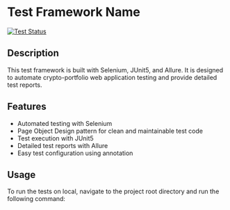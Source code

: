 # Test Framework Name

[![Test Status](https://github.com/kargolek/crypto-portfolio-microservices/actions/workflows/qa.yaml/badge.svg)](https://github.com/kargolek/crypto-portfolio-microservices/actions/workflows/qa.yaml)

## Description

This test framework is built with Selenium, JUnit5, and Allure. It is designed to automate crypto-portfolio web application testing and provide detailed test reports.

## Features

- Automated testing with Selenium
- Page Object Design pattern for clean and maintainable test code
- Test execution with JUnit5
- Detailed test reports with Allure
- Easy test configuration using annotation

## Usage

To run the tests on local, navigate to the project root directory and run the following command:



